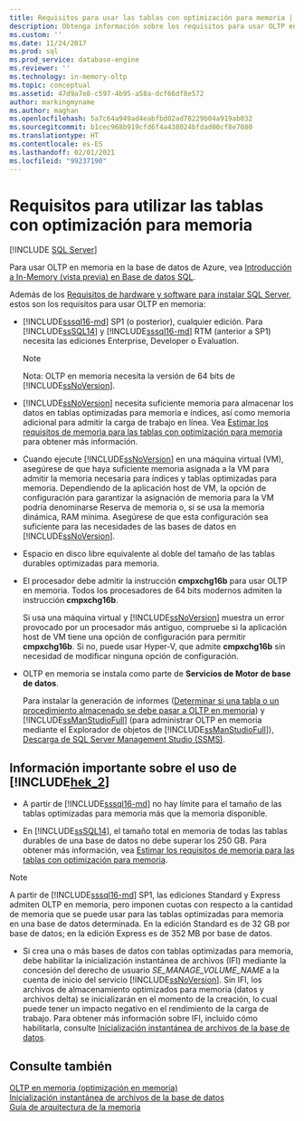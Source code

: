 ```yaml
---
title: Requisitos para usar las tablas con optimización para memoria | Microsoft Docs
description: Obtenga información sobre los requisitos para usar OLTP en memoria, como la versión de SQL Database, consideraciones sobre memoria y almacenamiento, y la instalación.
ms.custom: ''
ms.date: 11/24/2017
ms.prod: sql
ms.prod_service: database-engine
ms.reviewer: ''
ms.technology: in-memory-oltp
ms.topic: conceptual
ms.assetid: 47d9a7e8-c597-4b95-a58a-dcf66df8e572
author: markingmyname
ms.author: maghan
ms.openlocfilehash: 5a7c64a949ad4eabfbd02ad78229b04a919ab032
ms.sourcegitcommit: b1cec968b919cfd6f4a438024bfdad00cf8e7080
ms.translationtype: HT
ms.contentlocale: es-ES
ms.lasthandoff: 02/01/2021
ms.locfileid: "99237190"
---
```

# <a name="requirements-for-using-memory-optimized-tables"></a>Requisitos para utilizar las tablas con optimización para memoria
 [!INCLUDE [SQL Server](../../includes/applies-to-version/sqlserver.md)]

  Para usar OLTP en memoria en la base de datos de Azure, vea [Introducción a In-Memory (vista previa) en Base de datos SQL](/azure/azure-sql/in-memory-oltp-overview).  
  
 Además de los [Requisitos de hardware y software para instalar SQL Server](../../sql-server/install/hardware-and-software-requirements-for-installing-sql-server.md), estos son los requisitos para usar OLTP en memoria:  
  
-   [!INCLUDE[sssql16-md](../../includes/sssql16-md.md)] SP1 (o posterior), cualquier edición. Para [!INCLUDE[ssSQL14](../../includes/sssql14-md.md)] y [!INCLUDE[sssql16-md](../../includes/sssql16-md.md)] RTM (anterior a SP1) necesita las ediciones Enterprise, Developer o Evaluation.
    
    > [!NOTE]
    > Nota: OLTP en memoria necesita la versión de 64 bits de [!INCLUDE[ssNoVersion](../../includes/ssnoversion-md.md)].  
  
-   [!INCLUDE[ssNoVersion](../../includes/ssnoversion-md.md)] necesita suficiente memoria para almacenar los datos en tablas optimizadas para memoria e índices, así como memoria adicional para admitir la carga de trabajo en línea. Vea [Estimar los requisitos de memoria para las tablas con optimización para memoria](../../relational-databases/in-memory-oltp/estimate-memory-requirements-for-memory-optimized-tables.md) para obtener más información.  

-   Cuando ejecute [!INCLUDE[ssNoVersion](../../includes/ssnoversion-md.md)] en una máquina virtual (VM), asegúrese de que haya suficiente memoria asignada a la VM para admitir la memoria necesaria para índices y tablas optimizadas para memoria. Dependiendo de la aplicación host de VM, la opción de configuración para garantizar la asignación de memoria para la VM podría denominarse Reserva de memoria o, si se usa la memoria dinámica, RAM mínima. Asegúrese de que esta configuración sea suficiente para las necesidades de las bases de datos en [!INCLUDE[ssNoVersion](../../includes/ssnoversion-md.md)].
  
-   Espacio en disco libre equivalente al doble del tamaño de las tablas durables optimizadas para memoria.  
  
-   El procesador debe admitir la instrucción **cmpxchg16b** para usar OLTP en memoria. Todos los procesadores de 64 bits modernos admiten la instrucción **cmpxchg16b**.  
  
     Si usa una máquina virtual y [!INCLUDE[ssNoVersion](../../includes/ssnoversion-md.md)] muestra un error provocado por un procesador más antiguo, compruebe si la aplicación host de VM tiene una opción de configuración para permitir **cmpxchg16b**. Si no, puede usar Hyper-V, que admite **cmpxchg16b** sin necesidad de modificar ninguna opción de configuración.  
  
-   OLTP en memoria se instala como parte de **Servicios de Motor de base de datos**.  
  
     Para instalar la generación de informes ([Determinar si una tabla o un procedimiento almacenado se debe pasar a OLTP en memoria](../../relational-databases/in-memory-oltp/determining-if-a-table-or-stored-procedure-should-be-ported-to-in-memory-oltp.md)) y [!INCLUDE[ssManStudioFull](../../includes/ssmanstudiofull-md.md)] (para administrar OLTP en memoria mediante el Explorador de objetos de [!INCLUDE[ssManStudioFull](../../includes/ssmanstudiofull-md.md)]), [Descarga de SQL Server Management Studio (SSMS)](../../ssms/download-sql-server-management-studio-ssms.md).   
  
## <a name="important-notes-on-using-hek_2"></a>Información importante sobre el uso de [!INCLUDE[hek_2](../../includes/hek-2-md.md)]  
  
-   A partir de [!INCLUDE[sssql16-md](../../includes/sssql16-md.md)] no hay límite para el tamaño de las tablas optimizadas para memoria más que la memoria disponible. 

-   En [!INCLUDE[ssSQL14](../../includes/sssql14-md.md)], el tamaño total en memoria de todas las tablas durables de una base de datos no debe superar los 250 GB. Para obtener más información, vea [Estimar los requisitos de memoria para las tablas con optimización para memoria](../../relational-databases/in-memory-oltp/estimate-memory-requirements-for-memory-optimized-tables.md).  

> [!NOTE]
> A partir de [!INCLUDE[sssql16-md](../../includes/sssql16-md.md)] SP1, las ediciones Standard y Express admiten OLTP en memoria, pero imponen cuotas con respecto a la cantidad de memoria que se puede usar para las tablas optimizadas para memoria en una base de datos determinada. En la edición Standard es de 32 GB por base de datos; en la edición Express es de 352 MB por base de datos. 
  
-   Si crea una o más bases de datos con tablas optimizadas para memoria, debe habilitar la inicialización instantánea de archivos (IFI) mediante la concesión del derecho de usuario *SE_MANAGE_VOLUME_NAME* a la cuenta de inicio del servicio [!INCLUDE[ssNoVersion](../../includes/ssnoversion-md.md)]. Sin IFI, los archivos de almacenamiento optimizados para memoria (datos y archivos delta) se inicializarán en el momento de la creación, lo cual puede tener un impacto negativo en el rendimiento de la carga de trabajo. Para obtener más información sobre IFI, incluido cómo habilitarla, consulte [Inicialización instantánea de archivos de la base de datos](../../relational-databases/databases/database-instant-file-initialization.md).
  
## <a name="see-also"></a>Consulte también  
 [OLTP en memoria &#40;optimización en memoria&#41;](../../relational-databases/in-memory-oltp/in-memory-oltp-in-memory-optimization.md)  
 [Inicialización instantánea de archivos de la base de datos](../../relational-databases/databases/database-instant-file-initialization.md)  
 [Guía de arquitectura de la memoria](../../relational-databases/memory-management-architecture-guide.md)
